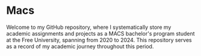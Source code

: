 # Macs

Welcome to my GitHub repository, where I systematically store my academic assignments and projects as a MACS bachelor's program student at the Free University, spanning from 2020 to 2024. This repository serves as a record of my academic journey throughout this period.
